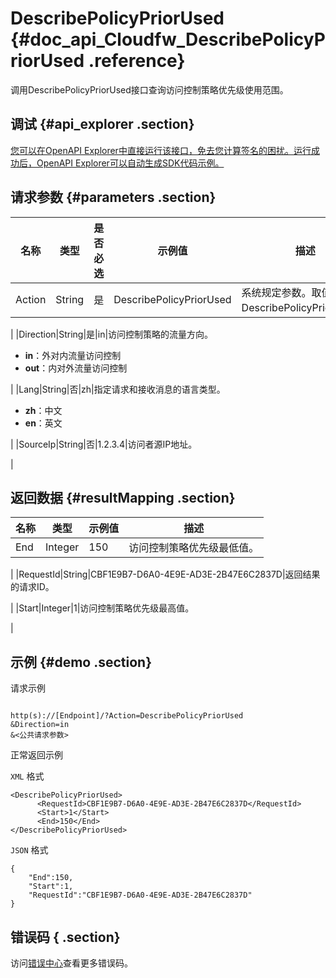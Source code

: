 # DescribePolicyPriorUsed {#doc_api_Cloudfw_DescribePolicyPriorUsed .reference}

调用DescribePolicyPriorUsed接口查询访问控制策略优先级使用范围。

## 调试 {#api_explorer .section}

[您可以在OpenAPI Explorer中直接运行该接口，免去您计算签名的困扰。运行成功后，OpenAPI Explorer可以自动生成SDK代码示例。](https://api.aliyun.com/#product=Cloudfw&api=DescribePolicyPriorUsed&type=RPC&version=2017-12-07)

## 请求参数 {#parameters .section}

|名称|类型|是否必选|示例值|描述|
|--|--|----|---|--|
|Action|String|是|DescribePolicyPriorUsed|系统规定参数。取值：DescribePolicyPriorUsed。

 |
|Direction|String|是|in|访问控制策略的流量方向。

 -   **in**：外对内流量访问控制
-   **out**：内对外流量访问控制

 |
|Lang|String|否|zh|指定请求和接收消息的语言类型。

 -   **zh**：中文
-   **en**：英文

 |
|SourceIp|String|否|1.2.3.4|访问者源IP地址。

 |

## 返回数据 {#resultMapping .section}

|名称|类型|示例值|描述|
|--|--|---|--|
|End|Integer|150|访问控制策略优先级最低值。

 |
|RequestId|String|CBF1E9B7-D6A0-4E9E-AD3E-2B47E6C2837D|返回结果的请求ID。

 |
|Start|Integer|1|访问控制策略优先级最高值。

 |

## 示例 {#demo .section}

请求示例

``` {#request_demo}

http(s)://[Endpoint]/?Action=DescribePolicyPriorUsed
&Direction=in
&<公共请求参数>

```

正常返回示例

`XML` 格式

``` {#xml_return_success_demo}
<DescribePolicyPriorUsed>
	  <RequestId>CBF1E9B7-D6A0-4E9E-AD3E-2B47E6C2837D</RequestId>
	  <Start>1</Start>
	  <End>150</End>
</DescribePolicyPriorUsed>
```

`JSON` 格式

``` {#json_return_success_demo}
{
	"End":150,
	"Start":1,
	"RequestId":"CBF1E9B7-D6A0-4E9E-AD3E-2B47E6C2837D"
}
```

## 错误码 { .section}

访问[错误中心](https://error-center.aliyun.com/status/product/Cloudfw)查看更多错误码。

